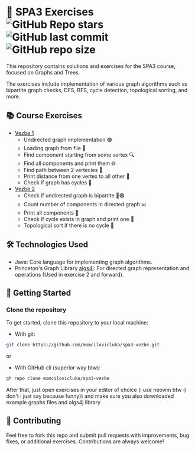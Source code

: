 # 🏫 SPA3 Exercises ![GitHub Repo stars](https://img.shields.io/github/stars/momcilovicluka/spa3-vezbe?style=for-the-badge&color=0000ff) ![GitHub last commit](https://img.shields.io/github/last-commit/momcilovicluka/spa3-vezbe?style=for-the-badge&color=0000ff) ![GitHub repo size](https://img.shields.io/github/repo-size/momcilovicluka/spa3-vezbe?style=for-the-badge&color=0000ff)

This repository contains solutions and exercises for the SPA3 course, focused on Graphs and Trees.

The exercises include implementation of various graph algorithms such as bipartite graph checks, DFS, BFS, cycle detection, topological sorting, and more.

## 📚 Course Exercises
- [Vezbe 1](</Vezbe 1>)
  - Undirected graph implementation 🟢
  - Loading graph from file 📂
  - Find component starting from some vertex 🔍
  - Find all components and print them 🌐
  - Find path between 2 vertecies 🔗
  - Print distance from one vertex to all other 📏
  - Check if graph has cycles 🔄
- [Vezbe 2](</Vezbe 2>)
  - Check if undirected graph is bipartite 🔵🟣
  - Count number of components in directed graph 📊
  - Print all components 🧩
  - Check if cycle exists in graph and print one 🔄
  - Topological sort if there is no cycle 🔄

## 🛠️ Technologies Used
- Java: Core language for implementing graph algorithms.
- Princeton's Graph Library [algs4j](http://algs4.cs.princeton.edu/code/algs4.jar): For directed graph representation and operations (Used in exercise 2 and forward).

## 🚀 Getting Started
### Clone the repository
To get started, clone this repository to your local machine:
- With git:
```bash
git clone https://github.com/momcilovicluka/spa3-vezbe.git
```
or
- With GitHub cli (superior way btw):
```bash
gh repo clone momcilovicluka/spa3-vezbe
```
After that, just open exercises in your editor of choice (i use neovim btw (i don't i just say because funny)) and make sure you also downloaded example graphs files and algs4j library

## 🤝 Contributing
Feel free to fork this repo and submit pull requests with improvements, bug fixes, or additional exercises. Contributions are always welcome!

